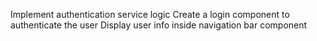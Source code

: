 Implement authentication service logic
Create a login component to authenticate the user
Display user info inside navigation bar component